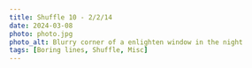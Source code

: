 ```yaml
---
title: Shuffle 10 - 2/2/14
date: 2024-03-08
photo: photo.jpg
photo_alt: Blurry corner of a enlighten window in the night
tags: [Boring lines, Shuffle, Misc]
---
```

